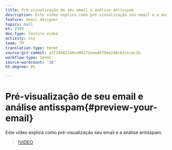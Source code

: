 ```yaml
---
title: Pré-visualização de seu email e análise antisspam
description: Este vídeo explica como pré-visualização seu email e a análise antisspam.
feature: email designer
topics: null
kt: 2393
doc-type: feature video
activity: use
team: TM
translation-type: tm+mt
source-git-commit: a2f194821a9ce06272eaed979ee2d8c62cccac2b
workflow-type: tm+mt
source-wordcount: '38'
ht-degree: 0%

---
```



# Pré-visualização de seu email e análise antisspam{#preview-your-email}

Este vídeo explica como pré-visualização seu email e a análise antisspam.

>[!VIDEO](https://video.tv.adobe.com/v/25921?quality=12)

